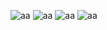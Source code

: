 ![aa](https://user-images.githubusercontent.com/98409344/189237133-36292feb-f28e-49db-9d8d-b9a227bb0457.gif)
![aa](https://user-images.githubusercontent.com/98409344/189237133-36292feb-f28e-49db-9d8d-b9a227bb0457.gif)
![aa](https://user-images.githubusercontent.com/98409344/189237133-36292feb-f28e-49db-9d8d-b9a227bb0457.gif)
![aa](https://user-images.githubusercontent.com/98409344/189237133-36292feb-f28e-49db-9d8d-b9a227bb0457.gif)
